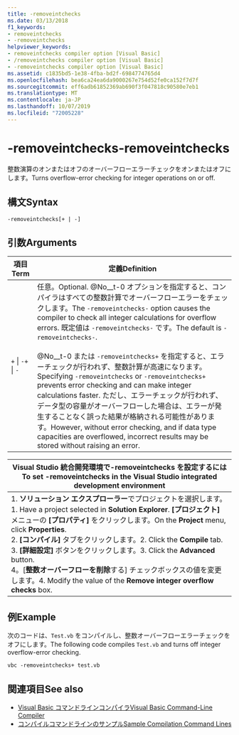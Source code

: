 ```yaml
---
title: -removeintchecks
ms.date: 03/13/2018
f1_keywords:
- removeintchecks
- -removeintchecks
helpviewer_keywords:
- removeintchecks compiler option [Visual Basic]
- /removeintchecks compiler option [Visual Basic]
- -removeintchecks compiler option [Visual Basic]
ms.assetid: c1835bd5-1e38-4fba-bd2f-6984774765d4
ms.openlocfilehash: bea6ca24ea6da9000267e754d52fe0ca152f7d7f
ms.sourcegitcommit: eff6adb61852369ab690f3f047818c90580e7eb1
ms.translationtype: MT
ms.contentlocale: ja-JP
ms.lasthandoff: 10/07/2019
ms.locfileid: "72005228"
---
```

# <a name="-removeintchecks"></a><span data-ttu-id="6cd90-102">-removeintchecks</span><span class="sxs-lookup"><span data-stu-id="6cd90-102">-removeintchecks</span></span>
<span data-ttu-id="6cd90-103">整数演算のオンまたはオフのオーバーフローエラーチェックをオンまたはオフにします。</span><span class="sxs-lookup"><span data-stu-id="6cd90-103">Turns overflow-error checking for integer operations on or off.</span></span>  
  
## <a name="syntax"></a><span data-ttu-id="6cd90-104">構文</span><span class="sxs-lookup"><span data-stu-id="6cd90-104">Syntax</span></span>  
  
```console  
-removeintchecks[+ | -]  
```  
  
## <a name="arguments"></a><span data-ttu-id="6cd90-105">引数</span><span class="sxs-lookup"><span data-stu-id="6cd90-105">Arguments</span></span>  
  
|<span data-ttu-id="6cd90-106">項目</span><span class="sxs-lookup"><span data-stu-id="6cd90-106">Term</span></span>|<span data-ttu-id="6cd90-107">定義</span><span class="sxs-lookup"><span data-stu-id="6cd90-107">Definition</span></span>|  
|---|---|  
|<span data-ttu-id="6cd90-108">`+` &#124; `-`</span><span class="sxs-lookup"><span data-stu-id="6cd90-108">`+` &#124; `-`</span></span>|<span data-ttu-id="6cd90-109">任意。</span><span class="sxs-lookup"><span data-stu-id="6cd90-109">Optional.</span></span> <span data-ttu-id="6cd90-110">@No__t-0 オプションを指定すると、コンパイラはすべての整数計算でオーバーフローエラーをチェックします。</span><span class="sxs-lookup"><span data-stu-id="6cd90-110">The `-removeintchecks-` option causes the compiler to check all integer calculations for overflow errors.</span></span> <span data-ttu-id="6cd90-111">既定値は `-removeintchecks-` です。</span><span class="sxs-lookup"><span data-stu-id="6cd90-111">The default is `-removeintchecks-`.</span></span><br /><br /> <span data-ttu-id="6cd90-112">@No__t-0 または `-removeintchecks+` を指定すると、エラーチェックが行われず、整数計算が高速になります。</span><span class="sxs-lookup"><span data-stu-id="6cd90-112">Specifying `-removeintchecks` or `-removeintchecks+` prevents error checking and can make integer calculations faster.</span></span> <span data-ttu-id="6cd90-113">ただし、エラーチェックが行われず、データ型の容量がオーバーフローした場合は、エラーが発生することなく誤った結果が格納される可能性があります。</span><span class="sxs-lookup"><span data-stu-id="6cd90-113">However, without error checking, and if data type capacities are overflowed, incorrect results may be stored without raising an error.</span></span>|  
  
|<span data-ttu-id="6cd90-114">Visual Studio 統合開発環境で-removeintchecks を設定するには</span><span class="sxs-lookup"><span data-stu-id="6cd90-114">To set -removeintchecks in the Visual Studio integrated development environment</span></span>|  
|---|  
|<span data-ttu-id="6cd90-115">1. **ソリューション エクスプローラー**でプロジェクトを選択します。</span><span class="sxs-lookup"><span data-stu-id="6cd90-115">1.  Have a project selected in **Solution Explorer**.</span></span> <span data-ttu-id="6cd90-116">**[プロジェクト]** メニューの **[プロパティ]** をクリックします。</span><span class="sxs-lookup"><span data-stu-id="6cd90-116">On the **Project** menu, click **Properties**.</span></span> <br /><span data-ttu-id="6cd90-117">2. **[コンパイル]** タブをクリックします。</span><span class="sxs-lookup"><span data-stu-id="6cd90-117">2.  Click the **Compile** tab.</span></span><br /><span data-ttu-id="6cd90-118">3. **[詳細設定]** ボタンをクリックします。</span><span class="sxs-lookup"><span data-stu-id="6cd90-118">3.  Click the **Advanced** button.</span></span><br /><span data-ttu-id="6cd90-119">4。[**整数オーバーフローを削除**する] チェックボックスの値を変更します。</span><span class="sxs-lookup"><span data-stu-id="6cd90-119">4.  Modify the value of the **Remove integer overflow checks** box.</span></span>|  
  
## <a name="example"></a><span data-ttu-id="6cd90-120">例</span><span class="sxs-lookup"><span data-stu-id="6cd90-120">Example</span></span>  
 <span data-ttu-id="6cd90-121">次のコードは、`Test.vb` をコンパイルし、整数オーバーフローエラーチェックをオフにします。</span><span class="sxs-lookup"><span data-stu-id="6cd90-121">The following code compiles `Test.vb` and turns off integer overflow-error checking.</span></span>  
  
```console
vbc -removeintchecks+ test.vb  
```  
  
## <a name="see-also"></a><span data-ttu-id="6cd90-122">関連項目</span><span class="sxs-lookup"><span data-stu-id="6cd90-122">See also</span></span>

- [<span data-ttu-id="6cd90-123">Visual Basic コマンドラインコンパイラ</span><span class="sxs-lookup"><span data-stu-id="6cd90-123">Visual Basic Command-Line Compiler</span></span>](../../../visual-basic/reference/command-line-compiler/index.md)
- [<span data-ttu-id="6cd90-124">コンパイルコマンドラインのサンプル</span><span class="sxs-lookup"><span data-stu-id="6cd90-124">Sample Compilation Command Lines</span></span>](../../../visual-basic/reference/command-line-compiler/sample-compilation-command-lines.md)
